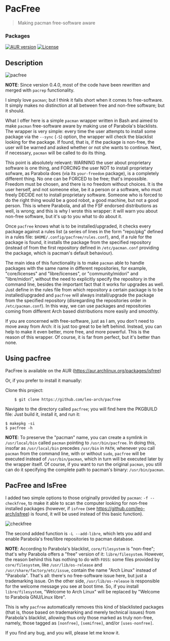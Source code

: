 # PacFree
> Making pacman free-software aware

### Packages

[![AUR version](https://img.shields.io/aur/version/pacfree?logo=archlinux&label=pacfree&style=for-the-badge)](https://aur.archlinux.org/packages/pacfree/)
[![License](https://img.shields.io/github/license/leo-arch/pacfree?color=333333&style=for-the-badge)](https://github.com/leo-arch/pacfree/blob/master/LICENSE)

## Description

![pacfree](https://github.com/leo-arch/pacfree/blob/master/screenshots/free_pacman.png)

**NOTE**: Since version 0.4.0, most of the code have been rewritten and merged with `pacrep` functionality.

I simply love `pacman`; but I think it falls short when it comes to free-software. It simply makes no distinction at all between free and non-free software; but it should. 

What I offer here is a simple `pacman` wrapper written in Bash and aimed to make `pacman` free-software aware by making use of Parabola's blacklists. The wrapper is very simple: every time the user attempts to install some package via the `--sync` (`-S`) option, the wrapper will check the blacklist looking for the package. If found, that is, if the package is non-free, the user will be warned and asked whether or not she wants to continue. Next, if necessary, `pacman` will be called to do its thing.

This point is absolutely relevant: WARNING the user about proprietary software is one thing, and FORCING the user NOT to install
proprietary sofware, as Parabola does (via its `your-freedom` package), is a completely different thing. No one can be FORCED to be free; that's impossible. Freedom must be chosen, and there is no freedom without choices. It is the user herself, and not someone else, be it a person or a software, who must freely DECIDE not to install proprietary software. Someone who is forced to do the right thing would be a good robot, a good machine, but not a good person. This is where Parabola, and all the FSF endorsed distributions as well, is wrong; and this is why I wrote this wrapper: it will warn you about non-free software, but it's up to you what to do about it.

Once `pacfree` knows what is to be installed/upgraded, it checks every package against a rules list (a series of lines in the form "repo/pkg" defined in a rules file: `$HOME/.config/pacfree/rules.conf`), and, if a rule for the package is found, it installs the package from the specified repository (instead of from the first repository defined in `/etc/pacman.conf` providing the package, which is pacman's default behaviour).

The main idea of this functionality is to make `pacman` able to handle packages with the same name in different repositories, for example, "core/licenses" and "libre/licenses", or "community/midori" and "libre/midori", without the need to explicitly specify the repository in the command line, besides the important fact that it works for upgrades as well. Just define in the rules file from which repository a certain package is to be installed/upgraded and `pacfree` will always install/upgrade the package from the specified repository (disregarding the repositories order in `/etc/pacman.conf`). In this way, we can use packages and repositories coming from different Arch based distributions more easily and smoothly.

If you are concerned with free-software, just as I am, you don't need to move away from Arch: it is just too great to be left behind. Instead, you can help to make it even better, more free, and more powerful. This is the reason of this wrapper. Of course, it is far from perfect, but it's better than none.

## Using pacfree

PacFree is available on the AUR (https://aur.archlinux.org/packages/isfree)

Or, if you prefer to install it manually:

Clone this project:

        $ git clone https://github.com/leo-arch/pacfree

Navigate to the directory called `pacfree`; you will find here the PKGBUILD file: Just build it, install it, and run it:

	$ makepkg -si
	$ pacfree -h

**NOTE**: To preserve the "pacman" name, you can create a symlink in `/usr/local/bin` called `pacman` pointing to `/usr/bin/pacfree`. In doing this, insofar as `/usr/local/bin` precedes `/usr/bin` in `PATH`, whenever you call `pacman` from the command line, with or without `sudo`, `pacfree` will be executed instead of `/usr/bin/pacman`, which in turn will be executed later by the wrapper itself. Of course, if you want to run the original `pacman`, you still can do it specifying the complete path to pacman's binary: `/usr/bin/pacman`.

## PacFree and IsFree

I added two simple options to those originally provided by `pacman`: `-f --checkfree`,  to make it able to scan the computer looking for non-free installed packages (however, if `isfree` (see https://github.com/leo-arch/isfree) is found, it will be used instead of this basic function).

![checkfree](https://github.com/leo-arch/pacfree/blob/master/screenshots/pacfree-f.png)

The second added function is `-L --add-libre`, which lets you add and enable Parabola's free/libre repositories to pacman database.

**NOTE**: According to Parabola's blacklist, `core/filesystem` is "non-free"; that's why Parabola offers a "free" version of it: `libre/filesystem`. However, the reason behind this has nothing to do with `FOSS`: some files provided by `core/filesystem`, like `/usr/lib/os-release` and `/usr/share/factory/etc/issue`, contain the name "Arch Linux" instead of "Parabola". That's all: there's no free-software issue here, but just a trademarking issue. On the other side, `/usr/lib/os-release` is responsible for the welcome message you see at boot time. So, if you install `libre/filesystem`, "Welcome to Arch Linux" will be replaced by "Welcome to Parabola GNU/Linux libre".

This is why `pacfree` automatically removes this kind of blacklisted packages (that is, those based on trademarking and merely technical issues) from Parabola's blacklist, allowing thus only those marked as truly non-free, namely, those tagged as `[nonfree]`, `[semifree]`, and/or `[uses-nonfree]`.

If you find any bug, and you will, please let me know it.
